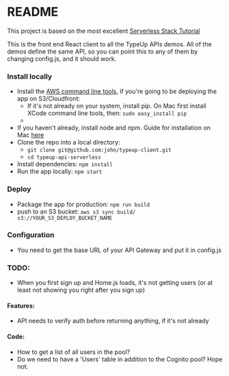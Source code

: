 # README
This project is based on the most excellent [Serverless Stack Tutorial](http://serverless-stack.com/)

This is the front end React client to all the TypeUp APIs demos. All of the demos define the same API, so you can point this to any of them by changing config.js, and it should work.

### Install locally
- Install the [AWS command line tools](https://docs.aws.amazon.com/cli/latest/userguide/installing.html), if you're going to be deploying the app on S3/Cloudfront:
  - If it's not already on your system, install pip. On Mac first install XCode command line tools, then: `sudo easy_install pip`
  - 
- If you haven't already, install node and npm. Guide for installation on Mac [here](https://treehouse.github.io/installation-guides/mac/node-mac.html)
- Clone the repo into a local directory:
  - `git clone git@github.com:john/typeup-client.git`
  - `cd typeup-api-serverless`
- Install dependencies: `npm install`
- Run the app locally: `npm start`

### Deploy
- Package the app for production: `npm run build`
- push to an S3 bucket: `aws s3 sync build/ s3://YOUR_S3_DEPLOY_BUCKET_NAME`

### Configuration
- You need to get the base URL of your API Gateway and put it in config.js

### TODO:

- When you first sign up and Home.js loads, it's not getting users (or at least not showing you right after you sign up)

#### Features:

- API needs to verify auth before returning anything, if it's not already


#### Code:
- How to get a list of all users in the pool?
- Do we need to have a 'Users' table in addition to the Cognito pool? Hope not.